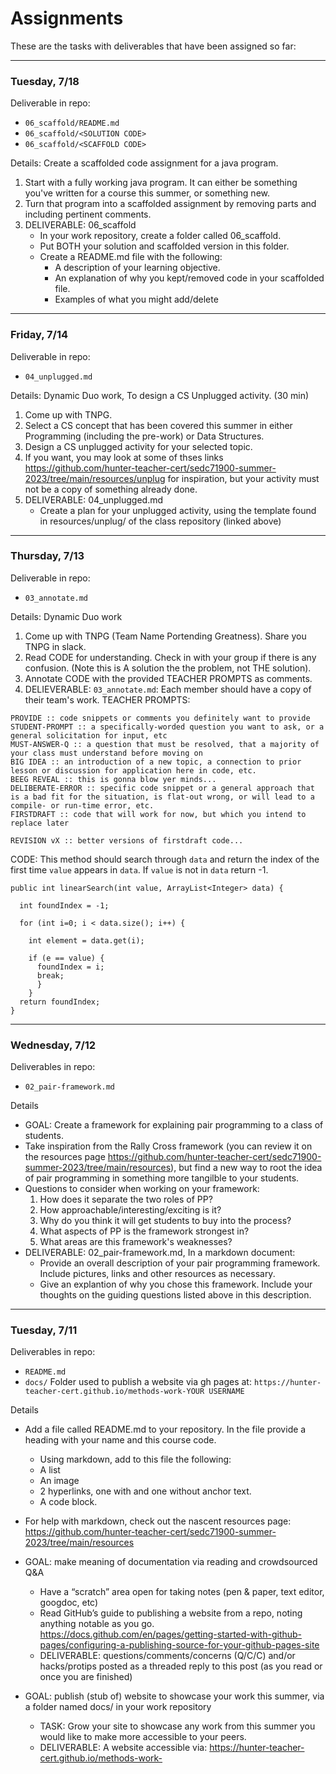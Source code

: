 # Assignments

These are the tasks with deliverables that have been assigned so far:

---

### Tuesday, 7/18
Deliverable in repo:
- `06_scaffold/README.md`
- `06_scaffold/<SOLUTION CODE>`
- `06_scaffold/<SCAFFOLD CODE>`

Details: Create a scaffolded code assignment for a java program.
1. Start with a fully working java program. It can either be something you've written for a course this summer, or something new.
2. Turn that program into a scaffolded assignment by removing parts and including pertinent comments.
3. DELIVERABLE: 06_scaffold
   - In your work repository, create a folder called 06_scaffold.
   - Put BOTH your solution and scaffolded version in this folder.
   - Create a README.md file with the following:
     - A description of your learning objective.
     - An explanation of why you kept/removed code in your scaffolded file.
     - Examples of what you might add/delete

---

### Friday, 7/14
Deliverable in repo:
- `04_unplugged.md`

Details: Dynamic Duo work, To design a CS Unplugged activity. (30 min)
1. Come up with TNPG.
2. Select a CS concept that has been covered this summer in either Programming (including the pre-work) or Data Structures.
3. Design a CS unplugged activity for your selected topic.
4. If you want, you may look at some of thses links https://github.com/hunter-teacher-cert/sedc71900-summer-2023/tree/main/resources/unplug for inspiration, but your activity must not be a copy of something already done.
4. DELIVERABLE: 04_unplugged.md
   -  Create a plan for your unplugged activity, using the template found in resources/unplug/ of the class repository (linked above)


---

### Thursday, 7/13
Deliverable in repo:
- `03_annotate.md`

Details: Dynamic Duo work
1. Come up with TNPG (Team Name Portending Greatness). Share you TNPG in slack.
2. Read CODE for understanding. Check in with your group if there is any confusion. (Note this is A solution the the problem, not THE solution).
3. Annotate CODE with the provided TEACHER PROMPTS as comments.
4. DELIEVERABLE: `03_annotate.md`: Each member should have a copy of their team's work.
TEACHER PROMPTS:
```
PROVIDE :: code snippets or comments you definitely want to provide
STUDENT-PROMPT :: a specifically-worded question you want to ask, or a general solicitation for input, etc
MUST-ANSWER-Q :: a question that must be resolved, that a majority of your class must understand before moving on
BIG IDEA :: an introduction of a new topic, a connection to prior lesson or discussion for application here in code, etc.
BEEG REVEAL :: this is gonna blow yer minds...
DELIBERATE-ERROR :: specific code snippet or a general approach that is a bad fit for the situation, is flat-out wrong, or will lead to a compile- or run-time error, etc.
FIRSTDRAFT :: code that will work for now, but which you intend to replace later

REVISION vX :: better versions of firstdraft code...
```

CODE: This method should search through `data` and return the index of the first time `value` appears in `data`. If `value` is not in `data` return -1.
```
public int linearSearch(int value, ArrayList<Integer> data) {

  int foundIndex = -1;

  for (int i=0; i < data.size(); i++) {

    int element = data.get(i);

    if (e == value) {
      foundIndex = i;
      break;
      }
    }
  return foundIndex;
}
```

---

### Wednesday, 7/12
Deliverables in repo:
- `02_pair-framework.md`

Details
- GOAL: Create a framework for explaining pair programming to a class of students.
- Take inspiration from the Rally Cross framework (you can review it on the resources page https://github.com/hunter-teacher-cert/sedc71900-summer-2023/tree/main/resources), but find a new way to root the idea of pair programming in something more tangilble to your students.
- Questions to consider when working on your framework:
  1. How does it separate the two roles of PP?
  2. How approachable/interesting/exciting is it?
  3. Why do you think it will get students to buy into the process?
  4. What aspects of PP is the framework strongest in?
  5. What areas are this framework's weaknesses?
- DELIVERABLE: 02_pair-framework.md, In a markdown document:
  - Provide an overall description of your pair programming framework. Include pictures, links and other resources as necessary.
  - Give an explantion of why you chose this framework. Include your thoughts on the guiding questions listed above in this description.


---

### Tuesday, 7/11
Deliverables in repo:
- `README.md`
- `docs/` Folder used to publish a website via gh pages at: `https://hunter-teacher-cert.github.io/methods-work-YOUR USERNAME`

Details
- Add a file called README.md to your repository. In the file provide a heading with your name and this course code.
  - Using markdown, add to this file the following:
  - A list
  - An image
  - 2 hyperlinks, one with and one without anchor text.
  - A code block.
- For help with markdown, check out the nascent resources page: https://github.com/hunter-teacher-cert/sedc71900-summer-2023/tree/main/resources

- GOAL: make meaning of documentation via reading and crowdsourced Q&A
  - Have a “scratch” area open for taking notes (pen & paper, text editor, googdoc, etc)
  - Read GitHub’s guide to publishing a website from a repo, noting anything notable as you go. <https://docs.github.com/en/pages/getting-started-with-github-pages/configuring-a-publishing-source-for-your-github-pages-site>
  - DELIVERABLE: questions/comments/concerns (Q/C/C) and/or hacks/protips posted as a threaded reply to this post (as you read or once you are finished)
- GOAL: publish (stub of) website to showcase your work this summer, via a folder named docs/ in your work repository
  - TASK: Grow your site to showcase any work from this summer you would like to make more accessible to your peers.
  - DELIVERABLE: A website accessible via: https://hunter-teacher-cert.github.io/methods-work-<YOUR USERNAME>
